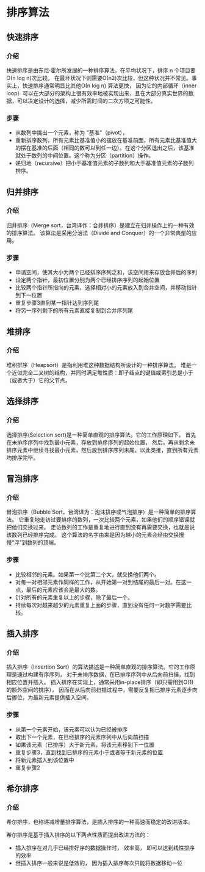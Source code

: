 # 排序算法

## 快速排序

### 介绍

快速排序是由东尼·霍尔所发展的一种排序算法。在平均状况下，排序 n 个项目要Ο(n log n)次比较。
在最坏状况下则需要Ο(n2)次比较，但这种状况并不常见。事实上，快速排序通常明显比其他Ο(n log n) 算法更快，
因为它的内部循环（inner loop）可以在大部分的架构上很有效率地被实现出来，且在大部分真实世界的数据，可以决定设计的选择，减少所需时间的二次方项之可能性。

### 步骤

* 从数列中挑出一个元素，称为 "基准"（pivot），
* 重新排序数列，所有元素比基准值小的摆放在基准前面，所有元素比基准值大的摆在基准的后面（相同的数可以到任一边）。在这个分区退出之后，该基准就处于数列的中间位置。这个称为分区（partition）操作。
* 递归地（recursive）把小于基准值元素的子数列和大于基准值元素的子数列排序。

## 归并排序

### 介绍

归并排序（Merge sort，台湾译作：合并排序）是建立在归并操作上的一种有效的排序算法。
该算法是采用分治法（Divide and Conquer）的一个非常典型的应用。

### 步骤

* 申请空间，使其大小为两个已经排序序列之和，该空间用来存放合并后的序列
* 设定两个指针，最初位置分别为两个已经排序序列的起始位置
* 比较两个指针所指向的元素，选择相对小的元素放入到合并空间，并移动指针到下一位置
* 重复步骤3直到某一指针达到序列尾
* 将另一序列剩下的所有元素直接复制到合并序列尾

## 堆排序

### 介绍

堆积排序（Heapsort）是指利用堆这种数据结构所设计的一种排序算法。
堆是一个近似完全二叉树的结构，并同时满足堆性质：即子结点的键值或索引总是小于（或者大于）它的父节点。


## 选择排序

### 介绍

选择排序(Selection sort)是一种简单直观的排序算法。它的工作原理如下。
首先在未排序序列中找到最小元素，存放到排序序列的起始位置，
然后，再从剩余未排序元素中继续寻找最小元素，然后放到排序序列末尾。以此类推，直到所有元素均排序完毕。

## 冒泡排序

### 介绍

冒泡排序（Bubble Sort，台湾译为：泡沫排序或气泡排序）是一种简单的排序算法。
它重复地走访过要排序的数列，一次比较两个元素，如果他们的顺序错误就把他们交换过来。
走访数列的工作是重复地进行直到没有再需要交换，也就是说该数列已经排序完成。
这个算法的名字由来是因为越小的元素会经由交换慢慢“浮”到数列的顶端。

### 步骤

* 比较相邻的元素。如果第一个比第二个大，就交换他们两个。
* 对每一对相邻元素作同样的工作，从开始第一对到结尾的最后一对。在这一点，最后的元素应该会是最大的数。
* 针对所有的元素重复以上的步骤，除了最后一个。
* 持续每次对越来越少的元素重复上面的步骤，直到没有任何一对数字需要比较。


## 插入排序

### 介绍

插入排序（Insertion Sort）的算法描述是一种简单直观的排序算法。它的工作原理是通过构建有序序列，
对于未排序数据，在已排序序列中从后向前扫描，找到相应位置并插入。
插入排序在实现上，通常采用in-place排序（即只需用到O(1)的额外空间的排序），
因而在从后向前扫描过程中，需要反复把已排序元素逐步向后挪位，为最新元素提供插入空间。

### 步骤

* 从第一个元素开始，该元素可以认为已经被排序
* 取出下一个元素，在已经排序的元素序列中从后向前扫描
* 如果该元素（已排序）大于新元素，将该元素移到下一位置
* 重复步骤3，直到找到已排序的元素小于或者等于新元素的位置
* 将新元素插入到该位置中
* 重复步骤2


## 希尔排序

### 介绍

希尔排序，也称递减增量排序算法，是插入排序的一种高速而稳定的改进版本。

希尔排序是基于插入排序的以下两点性质而提出改进方法的：

* 插入排序在对几乎已经排好序的数据操作时， 效率高， 即可以达到线性排序的效率
* 但插入排序一般来说是低效的， 因为插入排序每次只能将数据移动一位
